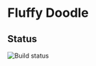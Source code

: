 # Fluffy Doodle

## Status

![Build status](https://github.com/krist00fer/fluffy-doodle/workflows/Build%20[master]/badge.svg)